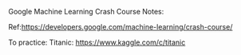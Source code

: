 Google Machine Learning Crash Course Notes:

Ref:https://developers.google.com/machine-learning/crash-course/

To practice:
Titanic:
https://www.kaggle.com/c/titanic


